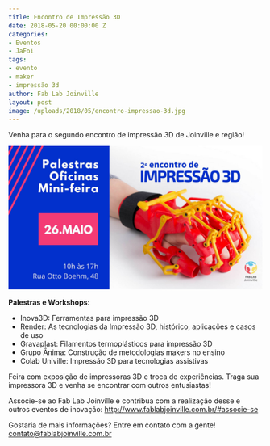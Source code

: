 ```yaml
---
title: Encontro de Impressão 3D
date: 2018-05-20 00:00:00 Z
categories:
- Eventos
- JaFoi
tags:
- evento
- maker
- impressão 3d
author: Fab Lab Joinville
layout: post
image: /uploads/2018/05/encontro-impressao-3d.jpg
---
```


Venha para o segundo encontro de impressão 3D de Joinville e região!

![/uploads/2018/05/encontro-impressao-3d.jpg](/uploads/2018/05/encontro-impressao-3d.jpg)

**Palestras e Workshops**:

* Inova3D: Ferramentas para impressão 3D
* Render: As tecnologias da Impressão 3D, histórico, aplicações e casos de uso
* Gravaplast: Filamentos termoplásticos para impressão 3D
* Grupo Ânima: Construção de metodologias makers no ensino
* Colab Univille: Impressão 3D para tecnologias assistivas

Feira com exposição de impressoras 3D e troca de experiências. Traga sua impressora 3D e venha se encontrar com outros entusiastas!

Associe-se ao Fab Lab Joinville e contribua com a realização desse e outros eventos de inovação: http://www.fablabjoinville.com.br/#associe-se

Gostaria de mais informações? Entre em contato com a gente! [contato@fablabjoinville.com.br](contato@fablabjoinville.com.br)

